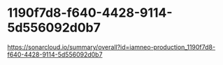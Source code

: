 # 1190f7d8-f640-4428-9114-5d556092d0b7
https://sonarcloud.io/summary/overall?id=iamneo-production_1190f7d8-f640-4428-9114-5d556092d0b7
